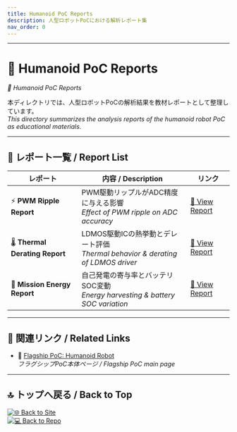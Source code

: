 ```yaml
---
title: Humanoid PoC Reports
description: 人型ロボットPoCにおける解析レポート集
nav_order: 0
---
```


---

# 📝 Humanoid PoC Reports
*📝 Humanoid PoC Reports*

本ディレクトリでは、人型ロボットPoCの解析結果を教材レポートとして整理しています。  
*This directory summarizes the analysis reports of the humanoid robot PoC as educational materials.*

---

## 📑 レポート一覧 / Report List

| レポート | 内容 / Description | リンク |
|----------|-------------------|--------|
| ⚡ **PWM Ripple Report** | PWM駆動リップルがADC精度に与える影響<br>*Effect of PWM ripple on ADC accuracy* | [📄 View Report](pwm_to_adc_ripple.md) |
| 🌡️ **Thermal Derating Report** | LDMOS駆動ICの熱挙動とデレート評価<br>*Thermal behavior & derating of LDMOS driver* | [📄 View Report](thermal_derating.md) |
| 🔋 **Mission Energy Report** | 自己発電の寄与率とバッテリSOC変動<br>*Energy harvesting & battery SOC variation* | [📄 View Report](mission_energy.md) |

---

## 📌 関連リンク / Related Links
- 🚩 [Flagship PoC: Humanoid Robot](../index.md)  
  *フラグシップPoC本体ページ / Flagship PoC main page*  

---

## 🔝 トップへ戻る / Back to Top
[![🌐 Back to Site](https://img.shields.io/badge/Back_to-Site-brightgreen?logo=github)](../../)  
[![💻 Back to Repo](https://img.shields.io/badge/Back_to-Repo-blue?logo=github)](https://github.com/Samizo-AITL/AITL-H)
